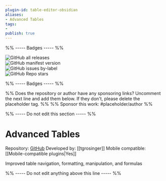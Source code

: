 ```yaml
---
plugin-id: table-editor-obsidian
aliases:
- Advanced Tables
tags: 
- 
publish: true
---
```


%% ----- Badges ----- %%

![GitHub all releases](https://img.shields.io/github/downloads/tgrosinger/advanced-tables-obsidian/total?color=573E7A&logo=github&style=for-the-badge)   
![GitHub manifest version](https://img.shields.io/github/manifest-json/v/tgrosinger/advanced-tables-obsidian?color=573E7A&logo=github&style=for-the-badge)   
![GitHub issues by-label](https://img.shields.io/github/issues/tgrosinger/advanced-tables-obsidian/help%20wanted?color=573E7A&logo=github&style=for-the-badge)   
![GitHub Repo stars](https://img.shields.io/github/stars/tgrosinger/advanced-tables-obsidian?color=573E7A&logo=github&style=for-the-badge)

%% ----- Badges ----- %%

%% Does the repository or author have any sponsoring links? Uncomment the next line and add them below. If they don't, please delete the placeholder tag. %%
%% Sponsor this work: #placeholder/author %%

%% ----- Do not edit this section ----- %%

# Advanced Tables

Repository: [GitHub](https://github.com/tgrosinger/advanced-tables-obsidian)
Developed by: [[tgrosinger]]
Mobile compatible: [[Mobile-compatible plugins|Yes]]

Improved table navigation, formatting, manipulation, and formulas

%% ----- Do not edit anything above this line ----- %% 
